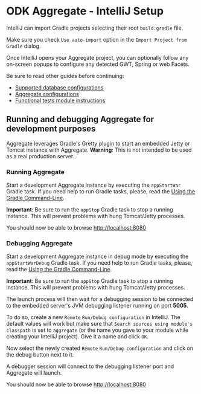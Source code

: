 # ODK Aggregate - IntelliJ Setup

IntelliJ can import Gradle projects selecting their root `build.gradle` file.

Make sure you check `Use auto-import` option in the `Import Project from Gradle` dialog.

Once IntelliJ opens your Aggregate project, you can optionally follow any on-screen popups to configure any detected GWT, Spring or web Facets.

Be sure to read other guides before continuing:

- [Supported database configurations][database_configurations]
- [Aggregate configurations][aggregate_config]
- [Functional tests module instructions][functional_tests_instructions]

## Running and debugging Aggregate for development purposes

Aggregate leverages Gradle's Gretty plugin to start an embedded Jetty or Tomcat instance with Aggregate. **Warning**: This is not intended to be used as a real production server.

### Running Aggregate 

Start a development Aggregate instance by executing the `appStartWar` Gradle task. If you need help to run Gradle tasks, please, read the [Using the Gradle Command-Line](https://docs.gradle.org/current/userguide/tutorial_gradle_command_line.html). 

**Important**: Be sure to run the `appStop` Gradle task to stop a running instance. This will prevent problems with hung Tomcat/Jetty processes.

You should now be able to browse [http://localhost:8080](http://localhost:8080)

### Debugging Aggregate

Start a development Aggregate instance in debug mode by executing the `appStartWarDebug` Gradle task. If you need help to run Gradle tasks, please, read the [Using the Gradle Command-Line](https://docs.gradle.org/current/userguide/tutorial_gradle_command_line.html).

**Important**: Be sure to run the `appStop` Gradle task to stop a running instance. This will prevent problems with hung Tomcat/Jetty processes.

The launch process will then wait for a debugging session to be connected to the embedded server's JVM debugging listener running on port **5005**. 

To do so, create a new `Remote` `Run/Debug configuration` in IntelliJ. The default values will work but make sure that `Search sources using module's classpath` is set to `aggregate` (or the name you gave to your module while creating your IntelliJ project). Give it a name and click `OK`.

Now select the newly created `Remote` `Run/Debug configuration` and click on the debug button next to it.

A debugger session will connect to the debugging listener port and Aggregate will launch.

You should now be able to browse [http://localhost:8080](http://localhost:8080)

[database_configurations]: ./database_configurations.md
[functional_tests_instructions]: ../functionalTest/README.md
[aggregate_config]: ./aggregate_config.md